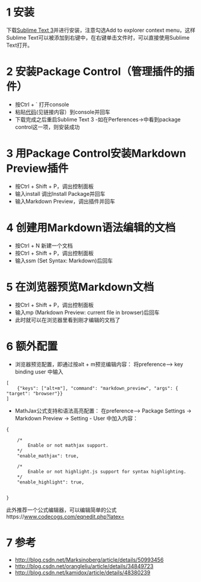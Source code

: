 # 1 安装
下载[Sublime Text 3](http://www.sublimetext.com/3)并进行安装，注意勾选Add to explorer context menu，这样Sublime Text可以被添加到右键中，在右键单击文件时，可以直接使用Sublime Text打开。

# 2 安装Package Control（管理插件的插件）
- 按Ctrl + ` 打开console
- 粘贴[代码](https://packagecontrol.io/installation#st3)(见链接内容）到console并回车
- 下载完成之后重启Sublime Text 3
-如在Perferences->中看到package control这一项，则安装成功

# 3 用Package Control安装Markdown Preview插件
- 按Ctrl + Shift + P，调出控制面板
- 输入install 调出Install Package并回车
- 输入Markdown Preview，调出插件并回车

# 4 创建用Markdown语法编辑的文档
- 按Ctrl + N 新建一个文档
- 按Ctrl + Shift + P，调出控制面板
- 输入ssm (Set Syntax: Markdown)后回车

# 5 在浏览器预览Markdown文档
- 按Ctrl + Shift + P，调出控制面板
- 输入mp (Markdown Preview: current file in browser)后回车
- 此时就可以在浏览器里看到刚才编辑的文档了

# 6 额外配置
- 浏览器预览配置，即通过按alt + m预览编辑内容：
将preference--> key binding user 中输入
```
[
    {"keys": ["alt+m"], "command": "markdown_preview", "args": { "target": "browser"}}
]
```
- MathJax公式支持和语法高亮配置：
在preference--> Package Settings -> Markdown Preview -> Setting - User 中加入内容：
```
{
    
    /*
        Enable or not mathjax support.
    */
    "enable_mathjax": true,

    /*
        Enable or not highlight.js support for syntax highlighting.
    */
    "enable_highlight": true,


}
```
此外推荐一个公式编辑器，可以编辑简单的公式https://www.codecogs.com/eqnedit.php?latex=
# 7 参考
- http://blog.csdn.net/Marksinoberg/article/details/50993456
- http://blog.csdn.net/orangleliu/article/details/34849723
- http://blog.csdn.net/kamidox/article/details/48380239
